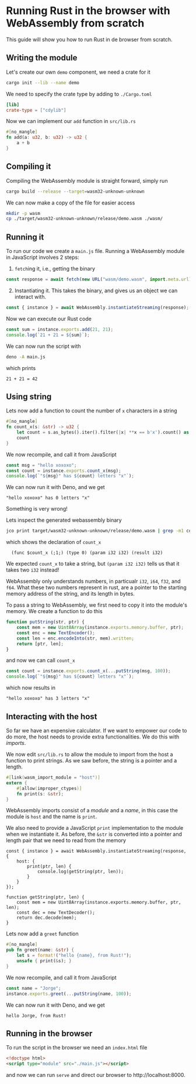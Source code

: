 # Running Rust in the browser with WebAssembly from scratch

This guide will show you how to run Rust in de browser from scratch.

## Writing the module

Let's create our own `demo` component, we need a crate for it
```bash
cargo init --lib --name demo
```

We need to specify the crate type by adding to `./Cargo.toml`
```toml
[lib]
crate-type = ["cdylib"]
```

Now we can implement our `add` function in `src/lib.rs`
```rust
#[no_mangle]
fn add(a: u32, b: u32) -> u32 {
    a + b
}
```

## Compiling it

Compiling the WebAssembly module is straight forward, simply run
```bash
cargo build --release --target=wasm32-unknown-unknown
```

We can now make a copy of the file for easier access
```bash
mkdir -p wasm
cp ./target/wasm32-unknown-unknown/release/demo.wasm ./wasm/
```

## Running it

To run our code we create a `main.js` file. Running a WebAssembly module in JavaScript involves 2 steps:

1. `fetch`ing it, i.e., getting the binary
```js
const response = await fetch(new URL("wasm/demo.wasm", import.meta.url));
```

2. Instantiating it. This takes the binary, and gives us an object we can interact with.
```js
const { instance } = await WebAssembly.instantiateStreaming(response);
```

Now we can execute our Rust code
```js
const sum = instance.exports.add(21, 21);
console.log(`21 + 21 = ${sum}`);
```

We can now run the script with
```bash
deno -A main.js
```

which prints
```
21 + 21 = 42
```

## Using string

Lets now add a function to count the number of `x` characters in a string
```rust
#[no_mangle]
fn count_x(s: &str) -> u32 {
    let count = s.as_bytes().iter().filter(|x| **x == b'x').count() as _;
    count
}
```

We now recompile, and call it from JavaScript
```js
const msg = "hello xoxoxo";
const count = instance.exports.count_x(msg);
console.log(`"${msg}" has ${count} letters "x"`);
```

We can now run it with Deno, and we get
```
"hello xoxoxo" has 0 letters "x"
```

Something is very wrong!

Lets inspect the generated webassembly binary
```bash
jco print target/wasm32-unknown-unknown/release/demo.wasm | grep -m1 count_x
```

which shows the declaration of `count_x`
```wat
  (func $count_x (;1;) (type 0) (param i32 i32) (result i32)
```

We expected `count_x` to take a string, but `(param i32 i32)` tells us that it takes two `i32` instead!

WebAssembly only understands numbers, in particualr `i32`, `i64`, `f32`, and `f64`. What these two numbers represent in rust, are a pointer to the starting memory address of the string, and its length in bytes.

To pass a string to WebAssembly, we first need to copy it into the module's memory. We create a function to do this
```js
function putString(str, ptr) {
    const mem = new Uint8Array(instance.exports.memory.buffer, ptr);
    const enc = new TextEncoder();
    const len = enc.encodeInto(str, mem).written;
    return [ptr, len];
}
```

and now we can call `count_x`
```js
const count = instance.exports.count_x(...putString(msg, 100));
console.log(`"${msg}" has ${count} letters "x"`);
```

which now results in
```
"hello xoxoxo" has 3 letters "x"
```

## Interacting with the host

So far we have an expensive calculator. If we want to empower our code to do more, the host needs to provide extra functionalities. We do this with _imports_.

We now edit `src/lib.rs` to allow the module to import from the host a function to print strings. As we saw before, the string is a pointer and a length.
```rust
#[link(wasm_import_module = "host")]
extern {
    #[allow(improper_ctypes)]
    fn print(s: &str);
}
```

WebAssembly imports consist of a _module_ and a _name_, in this case the module is `host` and the name is `print`.

We also need to provide a JavaScript `print` implementation to the module when we instantiate it. As before, the `&str` is converted into a pointer and length pair that we need to read from the memory
```
const { instance } = await WebAssembly.instantiateStreaming(response, {
    host: {
        print(ptr, len) {
            console.log(getString(ptr, len));
        }
    }
});

function getString(ptr, len) {
    const mem = new Uint8Array(instance.exports.memory.buffer, ptr, len);
    const dec = new TextDecoder();
    return dec.decode(mem);
}
```

Lets now add a `greet` function
```rust
#[no_mangle]
pub fn greet(name: &str) {
    let s = format!("hello {name}, from Rust!");
    unsafe { print(&s); }
}
```

We now recompile, and call it from JavaScript
```js
const name = "Jorge";
instance.exports.greet(...putString(name, 100));
```

We can now run it with Deno, and we get
```
hello Jorge, from Rust!
```

## Running in the browser

To run the script in the browser we need an `index.html` file
```html
<!doctype html>
<script type="module" src="./main.js"></script>
```

and now we can run `serve` and direct our browser to http://localhost:8000.
